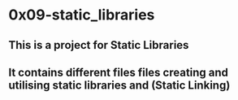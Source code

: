 # 0x09-static_libraries

## This is a project for Static Libraries

## It contains different files files creating and utilising static libraries and (Static Linking)
